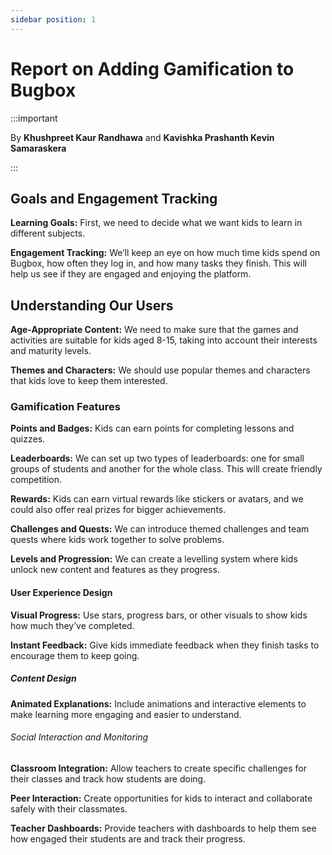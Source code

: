 ```yaml
---
sidebar position: 1
---
```


# Report on Adding Gamification to Bugbox 

:::important

By **Khushpreet Kaur Randhawa** and **Kavishka Prashanth Kevin Samaraskera**

:::

## Goals and Engagement Tracking

**Learning Goals:** First, we need to decide what we want kids to learn in different subjects.

**Engagement Tracking:** We’ll keep an eye on how much time kids spend on Bugbox, how often they log in, and how many tasks they finish. This will help us see if they are engaged and enjoying the platform.

## Understanding Our Users

**Age-Appropriate Content:** We need to make sure that the games and activities are suitable for kids aged 8-15, taking into account their interests and maturity levels.

**Themes and Characters:** We should use popular themes and characters that kids love to keep them interested.

### Gamification Features 

**Points and Badges:** Kids can earn points for completing lessons and quizzes.

**Leaderboards:** We can set up two types of leaderboards: one for small groups of students and another for the whole class. This will create friendly competition.

**Rewards:** Kids can earn virtual rewards like stickers or avatars, and we could also offer real prizes for bigger achievements.

**Challenges and Quests:** We can introduce themed challenges and team quests where kids work together to solve problems.

**Levels and Progression:** We can create a levelling system where kids unlock new content and features as they progress.

#### User Experience Design 

**Visual Progress:** Use stars, progress bars, or other visuals to show kids how much they’ve completed.

**Instant Feedback:** Give kids immediate feedback when they finish tasks to encourage them to keep going.

##### Content Design

**Animated Explanations:** Include animations and interactive elements to make learning more engaging and easier to understand.

###### Social Interaction and Monitoring 

**Classroom Integration:** Allow teachers to create specific challenges for their classes and track how students are doing.

**Peer Interaction:** Create opportunities for kids to interact and collaborate safely with their classmates.

**Teacher Dashboards:** Provide teachers with dashboards to help them see how engaged their students are and track their progress.



